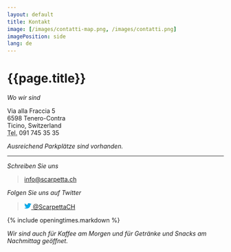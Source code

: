 ```yaml
---
layout: default
title: Kontakt
image: [/images/contatti-map.png, /images/contatti.png]
imagePosition: side
lang: de
---
```


{{page.title}}
==============

*Wo wir sind*
> <address>
  Via alla Fraccia 5<br>
  6598 Tenero-Contra<br>
  Ticino, Switzerland <br>
  <abbr title="Tel">Tel.</abbr> 091 745 35 35 <br>
</address>

*Ausreichend Parkplätze sind vorhanden.*

- - - 

*Schreiben Sie uns*
> <info@scarpetta.ch>


*Folgen Sie uns auf Twitter*
> <a href="https://twitter.com/ScarpettaCH"><img src="/images/twitter-bird-16x16.png">  @ScarpettaCH</a>

{% include openingtimes.markdown %}

*Wir sind auch für Kaffee am Morgen und für Getränke und Snacks am Nachmittag geöffnet.*


